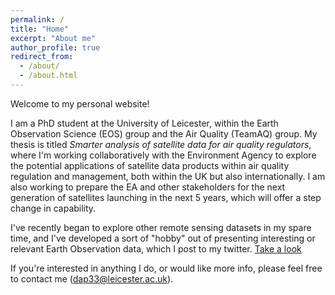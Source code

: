 ```yaml
---
permalink: /
title: "Home"
excerpt: "About me"
author_profile: true
redirect_from: 
  - /about/
  - /about.html
---
```



Welcome to my personal website!

I am a PhD student at the University of Leicester, within the Earth Observation Science (EOS) group and the Air Quality (TeamAQ) group. My thesis is titled *Smarter analysis of satellite data for air quality regulators*, where I'm working collaboratively with the Environment Agency to explore the potential applications of satellite data products within air quality regulation and management, both within the UK but also internationally. I am also working to prepare the EA and other stakeholders for the next generation of satellites launching in the next 5 years, which will offer a step change in capability.

I've recently began to explore other remote sensing datasets in my spare time, and I've developed a sort of "hobby" out of presenting interesting or relevant Earth Observation data, which I post to my twitter. [Take a look](www.twitter.com/Sentinel_DanP)

If you're interested in anything I do, or would like more info, please feel free to contact me (dap33@leicester.ac.uk). 

